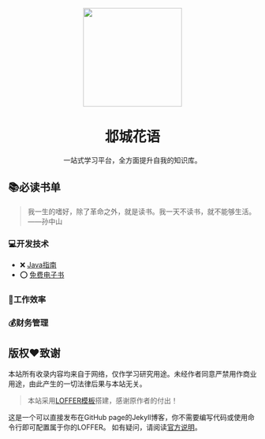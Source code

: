 <p align="center">
  <a href="http://ant.design">
    <img width="200" src="https://raw.githubusercontent.com/xadoger/blog/master/images/logo.png">
  </a>
</p>

<h1 align="center">邶城花语</h1>

<div align="center">
 
一站式学习平台，全方面提升自我的知识库。

</div>

## :books:必读书单
> 我一生的嗜好，除了革命之外，就是读书。我一天不读书，就不能够生活。——孙中山 
### :computer:开发技术

- :x: [Java指南](https://www.journaldev.com/java-tutorial-java-ee-tutorials)
- :o: [免费电子书](https://github.com/EbookFoundation/free-programming-books)

### :100:工作效率

### :moneybag:财务管理 

## 版权:heart:致谢
 本站所有收录内容均来自于网络，仅作学习研究用途。未经作者同意严禁用作商业用途，由此产生的一切法律后果与本站无关。

> 本站采用[LOFFER模板](https://github.com/FromEndWorld/LOFFER)搭建，感谢原作者的付出！

这是一个可以直接发布在GitHub page的Jekyll博客，你不需要编写代码或使用命令行即可配置属于你的LOFFER。
如有疑问，请阅读[官方说明](https://pages.github.com/)。

